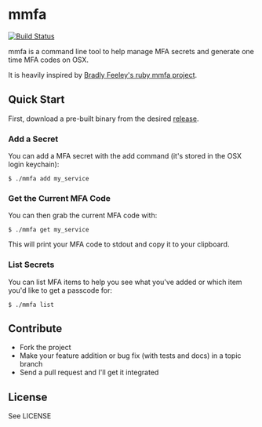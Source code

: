 # mmfa

[![Build Status](https://travis-ci.org/thbishop/mmfa.png?branch=master)](https://travis-ci.org/thbishop/mmfa)

mmfa is a command line tool to help manage MFA secrets and generate one time MFA codes on OSX.

It is heavily inspired by [Bradly Feeley's ruby mmfa project](https://github.com/bradly/mmfa).

## Quick Start

First, download a pre-built binary from the desired [release](https://github.com/thbishop/mmfa/releases).

### Add a Secret

You can add a MFA secret with the add command (it's stored in the OSX login keychain):

```
$ ./mmfa add my_service
```

### Get the Current MFA Code

You can then grab the current MFA code with:

```
$ ./mmfa get my_service
```

This will print your MFA code to stdout and copy it to your clipboard.

### List Secrets

You can list MFA items to help you see what you've added or which item you'd like to get a passcode for:

```
$ ./mmfa list
```

## Contribute
* Fork the project
* Make your feature addition or bug fix (with tests and docs) in a topic branch
* Send a pull request and I'll get it integrated

## License
See LICENSE
